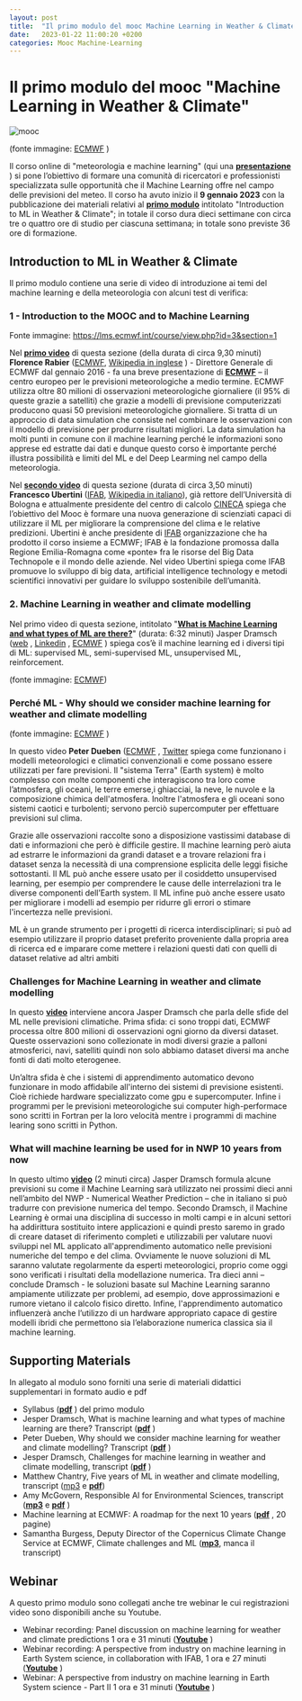 ```yaml
---
layout: post
title:  "Il primo modulo del mooc Machine Learning in Weather & Climate"
date:   2023-01-22 11:00:20 +0200
categories: Mooc Machine-Learning
---
```

# Il primo modulo del mooc "Machine Learning in Weather & Climate"
![mooc](https://agagri.github.io/assets/images/220122-mooc-1-moulo.jpg)

(fonte immagine: [ECMWF](https://lms.ecmwf.int/course/view.php?id=3) )

Il corso online di "meteorologia e machine learning" (qui una **[presentazione](https://agagri.github.io/mooc/machine-learning/2022/11/15/corso-online-meteorologia-e-machine-learning.html)** ) si pone l’obiettivo di formare una comunità di ricercatori e professionisti specializzata sulle opportunità che il Machine Learning offre nel campo delle previsioni del meteo.
Il corso ha avuto inizio il **9 gennaio 2023** con la pubblicazione dei materiali relativi al **[primo modulo](https://lms.ecmwf.int/course/view.php?id=3&section=1)**  intitolato "Introduction to ML in Weather & Climate"; in totale il corso dura dieci settimane con circa tre o quattro ore di studio per ciascuna settimana; in totale sono previste 36 ore di formazione.

## Introduction to ML in Weather & Climate

Il primo modulo contiene una serie di video di introduzione ai temi del machine learning e della meteorologia con alcuni test di verifica:

### 1 - Introduction to the MOOC and to Machine Learning

 

Fonte immagine: https://lms.ecmwf.int/course/view.php?id=3&section=1 

Nel **[primo video](https://lms.ecmwf.int/pluginfile.php/15102/mod_label/intro/MOOC-2022-11-07-Florence_Rabier-INTRO_%28Source%29.mp4)** di questa sezione
 (della durata di circa 9,30 minuti) **Florence Rabier**  ([ECMWF](https://www.ecmwf.int/en/about/who-we-are/staff-profiles/florence-rabier), [Wikipedia in inglese](https://en.wikipedia.org/wiki/Florence_Rabier,%20twitter%20https://twitter.com/florencerabier)  ) - Direttore Generale di ECMWF dal gennaio 2016 - fa una breve presentazione di **[ECMWF](https://www.ecmwf.int)**  – il centro europeo per le previsioni meteorologiche a medio termine.
ECMWF utilizza oltre 80 milioni di osservazioni meteorologiche giornaliere (il 95% di queste grazie a satelliti) che grazie a modelli di previsione computerizzati producono quasi 50 previsioni meteorologiche giornaliere.
Si tratta di un approccio di data simulation che consiste nel combinare le osservazioni con il modello di previsione per produrre risultati migliori.
La data simulation ha molti punti in comune con il machine learning perché le informazioni sono apprese ed estratte dai dati e dunque questo corso è importante perché illustra possibilità e limiti del ML e del Deep Learming nel campo della meteorologia.

Nel **[**secondo video**](https://lms.ecmwf.int/pluginfile.php/15102/mod_label/intro/MOOC-2022-11-21-ECMWF%20Francesco%20Ubertini%20-%20Intro.FINAL.mp4?time=1671551332650)** di questa sezione  (durata di circa 3,50 minuti) **Francesco Ubertini**  ([IFAB](https://www.ifabfoundation.org/it/cose-ifab/persone/francesco-ubertini/), [Wikipedia in italiano](https://it.wikipedia.org/wiki/Francesco_Ubertini_%28ingegnere%29)), già rettore dell’Università di Bologna e attualmente presidente del centro di calcolo [CINECA](https://twitter.com/Cineca1969%20%20https://www.cineca.it/)  spiega che l’obiettivo del Mooc è formare una nuova generazione di scienziati capaci di utilizzare il ML per migliorare la comprensione del clima e le relative predizioni.
Ubertini è anche presidente di [IFAB](https://www.ifabfoundation.org/it/)  organizzazione che ha prodotto il corso insieme a ECMWF; IFAB è la fondazione promossa dalla Regione Emilia-Romagna come «ponte» fra le risorse del Big Data Technopole e il mondo delle aziende.
Nel video Ubertini spiega come IFAB promuove lo sviluppo di big data, artificial intelligence technology e metodi scientifici innovativi per guidare lo sviluppo sostenibile dell’umanità.


### 2. Machine Learning in weather and climate modelling

 

Nel primo video di questa sezione, intitolato "**[What is Machine Learning and what types of ML are there?](https://lms.ecmwf.int/mod/scorm/player.php?a=2&currentorg=What_is_Machine_Learning_and_what_types_of_ML_are_there?_ORG&scoid=33)**"  (durata: 6:32 minuti) Jasper Dramsch ([web](https://dramsch.net/) , [Linkedin](https://www.linkedin.com/in/mlds/) , [ECMWF](https://www.ecmwf.int/en/about/who-we-are/staff-profiles/jesper-dramsch) ) spiega cos’è il machine learning ed i diversi tipi di ML: supervised ML, semi-supervised ML, unsupervised ML, reinforcement.

 
(fonte immagine: [ECMWF](https://lms.ecmwf.int/mod/scorm/player.php?a=4&currentorg=Why_should_we_consider_Machine_Learning_for_weather_and_climate_modelling?_ORG&scoid=43))




### Perché ML - Why should we consider machine learning for weather and climate modelling

 

(fonte immagine: [ECMWF](https://lms.ecmwf.int/mod/scorm/player.php?a=4&currentorg=Why_should_we_consider_Machine_Learning_for_weather_and_climate_modelling?_ORG&scoid=43) )

In questo video **Peter Dueben** ([ECMWF](https://www.ecmwf.int/en/about/who-we-are/staff-profiles/peter-dueben)  , [Twitter](https://twitter.com/pdueben)  spiega come funzionano i modelli meteorologici e climatici convenzionali e come possano essere utilizzati per fare previsioni.
Il "sistema Terra" (Earth system) è molto complesso con molte componenti che interagiscono tra loro come l’atmosfera, gli oceani, le terre emerse,i ghiacciai, la neve, le nuvole e la composizione chimica dell'atmosfera.
Inoltre l'atmosfera e gli oceani sono sistemi caotici e turbolenti; servono perciò supercomputer per effettuare previsioni sul clima.

 

Grazie alle osservazioni raccolte sono a disposizione vastissimi database di dati e informazioni che però è difficile gestire.
Il machine learning però aiuta ad estrarre le informazioni da grandi dataset e a trovare relazioni fra i dataset senza la necessità di una comprensione esplicita delle leggi fisiche sottostanti.
Il ML può anche essere usato per il cosiddetto unsupervised learning, per esempio per comprendere le cause delle interrelazioni tra le diverse componenti dell’Earth system.
Il ML infine può anche essere usato per migliorare i modelli ad esempio per ridurre gli errori o stimare l'incertezza nelle previsioni.


ML è un grande strumento per i progetti di ricerca interdisciplinari; si può ad esempio utilizzare il proprio dataset preferito proveniente dalla propria area di ricerca ed e imparare come mettere i relazioni questi dati con quelli di dataset relative ad altri ambiti

### Challenges for Machine Learning in weather and climate modelling

In questo **[video](https://lms.ecmwf.int/mod/scorm/player.php?a=9&currentorg=Challenges_for_Machine_Learning_in_weather_and_climate_modelling_ORG&scoid=44)** interviene ancora Jasper Dramsch che parla delle sfide del ML nelle previsioni climatiche.
Prima sfida: ci sono troppi dati, ECMWF processa oltre 800 milioni di osservazioni ogni giorno da diversi dataset.
Queste osservazioni sono collezionate in modi diversi grazie a palloni atmosferici, navi, satelliti quindi non solo abbiamo dataset diversi ma anche fonti di dati molto eterogenee.


 



 

Un’altra sfida è che i sistemi di apprendimento automatico devono funzionare in modo affidabile all'interno dei sistemi di previsione esistenti.
Cioè richiede hardware specializzato come gpu e supercomputer.
Infine i programmi per le previsioni meteorologiche sui computer high-performace sono scritti in Fortran per la loro velocità mentre i programmi di machine learing sono scritti in Python. 

### What will machine learning be used for in NWP 10 years from now


In questo ultimo **[video](https://lms.ecmwf.int/pluginfile.php/15079/mod_label/intro/Module%201.mp4)** (2 minuti circa) Jasper Dramsch formula alcune previsioni su come il Machine Learning sarà utilizzato nei prossimi dieci anni nell’ambito del NWP - Numerical Weather Prediction – che in italiano si può tradurre con previsione numerica del tempo.
Secondo Dramsch, il Machine Learning è ormai una disciplina di successo in molti campi e in alcuni settori ha addirittura sostituito intere applicazioni e quindi presto saremo in grado di creare dataset di riferimento completi e utilizzabili per valutare nuovi sviluppi nel ML applicato all'apprendimento automatico nelle previsioni numeriche del tempo e del clima. 
Ovviamente le nuove soluzioni di ML saranno valutate regolarmente da esperti meteorologici, proprio come oggi sono verificati i risultati della modellazione numerica. 
Tra dieci anni – conclude Dramsch  -  le soluzioni basate sul Machine Learning saranno ampiamente utilizzate per problemi, ad esempio, dove approssimazioni e rumore vietano il calcolo fisico diretto.
Infine, l'apprendimento automatico influenzerà anche l’utilizzo di un hardware appropriato capace di gestire modelli ibridi che permettono sia l’elaborazione numerica classica sia il machine learning.

## Supporting Materials

In allegato al modulo sono forniti una serie di materiali didattici supplementari in formato audio e pdf 

- Syllabus (**[pdf](https://lms.ecmwf.int/pluginfile.php/15325/mod_label/intro/Syllabus_Tier%201_Module%201.pdf)** ) del primo modulo 
- Jesper Dramsch, What is machine learning and what types of machine learning are there? Transcript (**[pdf](https://lms.ecmwf.int/pluginfile.php/15325/mod_label/intro/Transcript_What-is-machine-learning-and-what-types-of-machine-learning-are-there.pdf?time=1672844018732)**  )
- Peter Dueben, Why should we consider machine learning for weather and climate modelling? Transcript (**[pdf](https://lms.ecmwf.int/pluginfile.php/15325/mod_label/intro/Transcript_Why-should-we-consider-machine-learning-for-weather-and-climate-modelling.pdf)** )
- Jesper Dramsch, Challenges for machine learning in weather and climate modelling, transcript (**[pdf](https://lms.ecmwf.int/pluginfile.php/15325/mod_label/intro/Transcript_Challenges-for-machine-learning-in-weather-and-climate-modelling.pdf)** ) 
- Matthew Chantry, Five years of ML in weather and
climate modelling, transcript ([mp3](https://lms.ecmwf.int/pluginfile.php/21364/mod_label/intro/MOOC-ECMWF-Podcast-Matthew%20Chantry_Final.mp3?time=1672913579251)  e **[pdf](https://lms.ecmwf.int/pluginfile.php/15325/mod_label/intro/Transcript_Five%20years%20of%20ML%20in%20weather%20and%20climate%20modelling.pdf)**) 
- Amy McGovern, Responsible AI for Environmental
Sciences, transcript (**[mp3](https://lms.ecmwf.int/pluginfile.php/15117/mod_label/intro/MOOC-ECMWF-Podcast-Amy_Final.mp3)**  e **[pdf](https://lms.ecmwf.int/pluginfile.php/15325/mod_label/intro/Transcript_Responsible-AI-for-Environmental-Sciences.pdf)** ) 
- Machine learning at ECMWF: A roadmap for the next 10 years (**[pdf](https://www.ecmwf.int/sites/default/files/elibrary/2021/19877-machine-learning-ecmwf-roadmap-next-10-years.pdf)** , 20 pagine)
- Samantha Burgess, Deputy Director of the Copernicus Climate Change Service at ECMWF, Climate challenges and ML (**[mp3](https://lms.ecmwf.int/pluginfile.php/15110/mod_label/intro/MOOC-ECMWF-Podcast-Samantha-final.mp3)**,  manca il transcript)

## Webinar

A questo primo modulo sono collegati anche tre webinar le cui registrazioni video sono disponibili anche su Youtube.

 - Webinar recording: Panel discussion on machine learning for weather and climate predictions
1 ora e 31 minuti (**[Youtube](https://youtu.be/HlXjFBg9gOs)** ) 
- Webinar recording: A perspective from industry on machine learning in Earth System science, in collaboration with IFAB, 1 ora e 27 minuti (**[Youtube](https://youtu.be/yp4qkTGHh3g)** )
- Webinar: A perspective from industry on machine learning in Earth System science - Part II
1 ora e 31 minuti (**[Youtube](https://youtu.be/EqjhrjJ1aU4)** ) 
